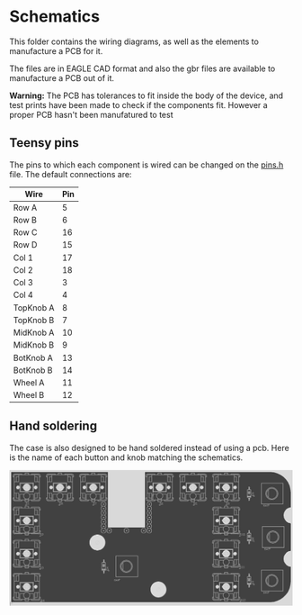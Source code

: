 # Schematics
This folder contains the wiring diagrams, as well as the elements to manufacture a PCB for it.

The files are in EAGLE CAD format and also the gbr files are available to manufacture a PCB out of it.

**Warning:** The PCB has tolerances to fit inside the body of the device, and test prints have 
been made to check if the components fit. However a proper PCB hasn't been manufatured to test

## Teensy pins
The pins to which each component is wired can be changed on the [pins.h](../Firmware/src/pins.h) 
file. The default connections are:

Wire      | Pin
--------- | ---
Row A     | 5
Row B     | 6
Row C     | 16
Row D     | 15
Col 1     | 17
Col 2     | 18
Col 3     | 3
Col 4     | 4
TopKnob A | 8
TopKnob B | 7
MidKnob A | 10
MidKnob B | 9
BotKnob A | 13
BotKnob B | 14
Wheel A   | 11
Wheel B   | 12


## Hand soldering
The case is also designed to be hand soldered instead of using a pcb. Here is the name of each button and knob matching the schematics.

![Layout](./Switch_Layout.png)
